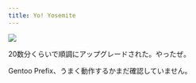 ```yaml
---
title: Yo! Yosemite
---
```


<img src="https://i.gyazo.com/ca4f302475e2d720cefd9b2c233292ab.png">

20数分くらいで順調にアップグレードされた。やったぜ。

Gentoo Prefix、うまく動作するかまだ確認していません。
